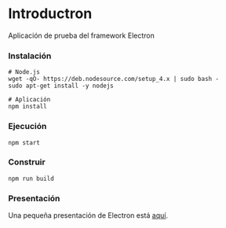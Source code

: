 # Introductron
Aplicación de prueba del framework Electron

### Instalación

```
# Node.js
wget -qO- https://deb.nodesource.com/setup_4.x | sudo bash -
sudo apt-get install -y nodejs

# Aplicación
npm install
```

### Ejecución

```
npm start
```

### Construir

```
npm run build
```

### Presentación

Una pequeña presentación de Electron está [aquí](https://germaaan.github.io/introductron/).
